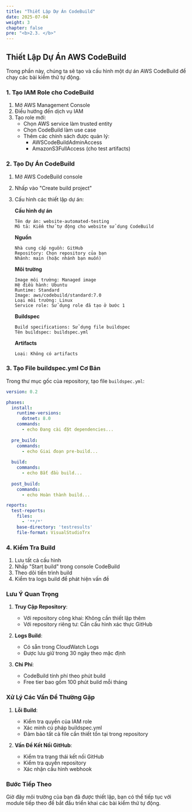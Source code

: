 ```yaml
---
title: "Thiết Lập Dự Án CodeBuild"
date: 2025-07-04
weight: 3
chapter: false
pre: "<b>2.3. </b>"
---
```


## Thiết Lập Dự Án AWS CodeBuild

Trong phần này, chúng ta sẽ tạo và cấu hình một dự án AWS CodeBuild để chạy các bài kiểm thử tự động.

### 1. Tạo IAM Role cho CodeBuild

1. Mở AWS Management Console
2. Điều hướng đến dịch vụ IAM
3. Tạo role mới:
   - Chọn AWS service làm trusted entity
   - Chọn CodeBuild làm use case
   - Thêm các chính sách được quản lý:
     - AWSCodeBuildAdminAccess
     - AmazonS3FullAccess (cho test artifacts)

### 2. Tạo Dự Án CodeBuild

1. Mở AWS CodeBuild console
2. Nhấp vào "Create build project"
3. Cấu hình các thiết lập dự án:

   **Cấu hình dự án**
   ```
   Tên dự án: website-automated-testing
   Mô tả: Kiểm thử tự động cho website sử dụng CodeBuild
   ```

   **Nguồn**
   ```
   Nhà cung cấp nguồn: GitHub
   Repository: Chọn repository của bạn
   Nhánh: main (hoặc nhánh bạn muốn)
   ```

   **Môi trường**
   ```
   Image môi trường: Managed image
   Hệ điều hành: Ubuntu
   Runtime: Standard
   Image: aws/codebuild/standard:7.0
   Loại môi trường: Linux
   Service role: Sử dụng role đã tạo ở bước 1
   ```

   **Buildspec**
   ```
   Build specifications: Sử dụng file buildspec
   Tên buildspec: buildspec.yml
   ```

   **Artifacts**
   ```
   Loại: Không có artifacts
   ```

### 3. Tạo File buildspec.yml Cơ Bản

Trong thư mục gốc của repository, tạo file `buildspec.yml`:

```yaml
version: 0.2

phases:
  install:
    runtime-versions:
      dotnet: 8.0
    commands:
      - echo Đang cài đặt dependencies...
      
  pre_build:
    commands:
      - echo Giai đoạn pre-build...
      
  build:
    commands:
      - echo Bắt đầu build...
      
  post_build:
    commands:
      - echo Hoàn thành build...

reports:
  test-reports:
    files:
      - '**/*'
    base-directory: 'testresults'
    file-format: VisualStudioTrx
```

### 4. Kiểm Tra Build

1. Lưu tất cả cấu hình
2. Nhấp "Start build" trong console CodeBuild
3. Theo dõi tiến trình build
4. Kiểm tra logs build để phát hiện vấn đề

### Lưu Ý Quan Trọng

1. **Truy Cập Repository**:
   - Với repository công khai: Không cần thiết lập thêm
   - Với repository riêng tư: Cần cấu hình xác thực GitHub

2. **Logs Build**:
   - Có sẵn trong CloudWatch Logs
   - Được lưu giữ trong 30 ngày theo mặc định

3. **Chi Phí**:
   - CodeBuild tính phí theo phút build
   - Free tier bao gồm 100 phút build mỗi tháng

### Xử Lý Các Vấn Đề Thường Gặp

1. **Lỗi Build**:
   - Kiểm tra quyền của IAM role
   - Xác minh cú pháp buildspec.yml
   - Đảm bảo tất cả file cần thiết tồn tại trong repository

2. **Vấn Đề Kết Nối GitHub**:
   - Kiểm tra trạng thái kết nối GitHub
   - Kiểm tra quyền repository
   - Xác nhận cấu hình webhook

### Bước Tiếp Theo

Giờ đây môi trường của bạn đã được thiết lập, bạn có thể tiếp tục với module tiếp theo để bắt đầu triển khai các bài kiểm thử tự động.
